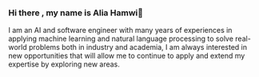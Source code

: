 ### Hi there , my name is Alia Hamwi👋

I am an AI and software engineer with many years of experiences in applying machine learning and natural language processing to solve real-world problems both in industry and academia, I am always interested in new opportunities that will allow me to continue to apply and extend my expertise by exploring new areas.
<!--
**AliaHamwi/AliaHamwi** is a ✨ _special_ ✨ repository because its `README.md` (this file) appears on your GitHub profile.

Here are some ideas to get you started:

- 🔭 I’m currently working on ...
- 🌱 I’m currently learning ...
- 👯 I’m looking to collaborate on ...
- 🤔 I’m looking for help with ...
- 💬 Ask me about ...
- 📫 How to reach me: ...
- 😄 Pronouns: ...
- ⚡ Fun fact: ...
-->
